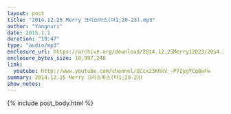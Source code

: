 ```yaml
---
layout: post
title: "2014.12.25 Merry 크리스마스(마1;20-23).mp3"
author: "Yangnuri"
date: 2015.1.1
duration: "19:47"
type: "audio/mp3"
enclosure_url: https://archive.org/download/2014.12.25Merry12023/2014.12.25%20Merry%20%ED%81%AC%EB%A6%AC%EC%8A%A4%EB%A7%88%EC%8A%A4%28%EB%A7%881%3B20-23%29.mp3
enclosure_bytes_size: 18,997,248
link:
  youtube: http://www.youtube.com/channel/UCcx23KhkV_-P7ZygYCq8wFw
summary: 2014.12.25 Merry 크리스마스(마1;20-23)
show_notes:
---
```


{% include post_body.html %}
